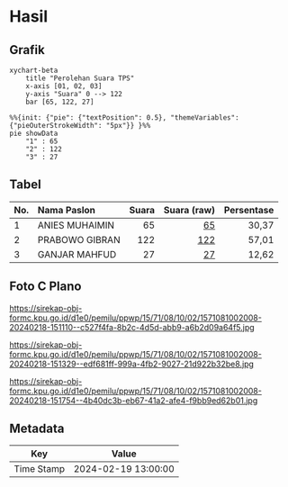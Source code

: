 # Hasil

## Grafik

```mermaid
xychart-beta
    title "Perolehan Suara TPS"
    x-axis [01, 02, 03]
    y-axis "Suara" 0 --> 122
    bar [65, 122, 27]
```

```mermaid
%%{init: {"pie": {"textPosition": 0.5}, "themeVariables": {"pieOuterStrokeWidth": "5px"}} }%%
pie showData
    "1" : 65
    "2" : 122
    "3" : 27
```

## Tabel

| No. | Nama Paslon    | Suara | Suara (raw) | Persentase |
|:--- |:-------------- | -----:| -----------:| ----------:|
| 1   | ANIES MUHAIMIN | 65    | [65][p-1]   | 30,37      |
| 2   | PRABOWO GIBRAN | 122   | [122][p-2]  | 57,01      |
| 3   | GANJAR MAHFUD  | 27    | [27][p-3]   | 12,62      |


[p-1]: https://github.com/gigit-pemilu/pemilu-2024-15-jambi/blob/main/pilpres/hitung-suara/sub/15-jambi/sub/71-kota-jambi/sub/08-jelutung/sub/1002-cempaka-putih/sub/008-tps/sub/paslon-1.txt
[p-2]: https://github.com/gigit-pemilu/pemilu-2024-15-jambi/blob/main/pilpres/hitung-suara/sub/15-jambi/sub/71-kota-jambi/sub/08-jelutung/sub/1002-cempaka-putih/sub/008-tps/sub/paslon-2.txt
[p-3]: https://github.com/gigit-pemilu/pemilu-2024-15-jambi/blob/main/pilpres/hitung-suara/sub/15-jambi/sub/71-kota-jambi/sub/08-jelutung/sub/1002-cempaka-putih/sub/008-tps/sub/paslon-3.txt

## Foto C Plano

https://sirekap-obj-formc.kpu.go.id/d1e0/pemilu/ppwp/15/71/08/10/02/1571081002008-20240218-151110--c527f4fa-8b2c-4d5d-abb9-a6b2d09a64f5.jpg

https://sirekap-obj-formc.kpu.go.id/d1e0/pemilu/ppwp/15/71/08/10/02/1571081002008-20240218-151329--edf681ff-999a-4fb2-9027-21d922b32be8.jpg

https://sirekap-obj-formc.kpu.go.id/d1e0/pemilu/ppwp/15/71/08/10/02/1571081002008-20240218-151754--4b40dc3b-eb67-41a2-afe4-f9bb9ed62b01.jpg


## Metadata

| Key        | Value               |
| ---------- | ------------------- |
| Time Stamp | 2024-02-19 13:00:00 |



